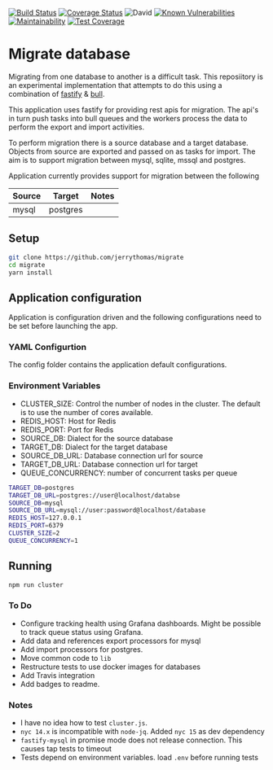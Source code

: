 [![Build Status](https://travis-ci.org/jerrythomas/migrate.svg?branch=master)](https://travis-ci.org/jerrythomas/migrate.svg?branch=master)
[![Coverage Status](https://coveralls.io/repos/github/jerrythomas/migrate/badge.svg)](https://coveralls.io/github/jerrythomas/migrate)
![David](https://img.shields.io/david/jerrythomas/migrate)
[![Known Vulnerabilities](https://snyk.io/test/github/jerrythomas/migrate/badge.svg)](https://snyk.io/test/github/jerrythomas/migrate)
[![Maintainability](https://api.codeclimate.com/v1/badges/86a5815e23a6c3313a4b/maintainability)](https://codeclimate.com/github/jerrythomas/migrate/maintainability)
[![Test Coverage](https://api.codeclimate.com/v1/badges/86a5815e23a6c3313a4b/test_coverage)](https://codeclimate.com/github/jerrythomas/migrate/test_coverage)

# Migrate database

Migrating from one database to another is a difficult task. This reposiitory is an experimental implementation that attempts to do this using a combination of [fastify](https://www.fastify.io/) & [bull](https://optimalbits.github.io/bull/).

This application uses fastify for providing rest apis for migration. The api's in turn push tasks into bull queues and the workers process the data to perform the export and import activities.

To perform migration there is a source database and a target database. Objects from source are exported and passed on as tasks for import. The aim is to support migration between mysql, sqlite, mssql and postgres.

Application currently provides support for migration between the following

| Source | Target   | Notes |
|--------|----------|-------|
| mysql  | postgres |       |

## Setup

```bash
git clone https://github.com/jerrythomas/migrate
cd migrate
yarn install
```

## Application configuration

Application is configuration driven and the following configurations need to be set before launching the app.

### YAML Configurtion

The config folder contains the application default configurations.

### Environment Variables

* CLUSTER_SIZE: Control the number of nodes in the cluster. The default is to use the number of cores available.
* REDIS_HOST: Host for Redis
* REDIS_PORT: Port for Redis
* SOURCE_DB: Dialect for the source database
* TARGET_DB: Dialect for the target database
* SOURCE_DB_URL: Database connection url for source
* TARGET_DB_URL: Database connection url for target
* QUEUE_CONCURRENCY: number of concurrent tasks per queue

```bash
TARGET_DB=postgres
TARGET_DB_URL=postgres://user@localhost/databse
SOURCE_DB=mysql
SOURCE_DB_URL=mysql://user:password@localhost/database
REDIS_HOST=127.0.0.1
REDIS_PORT=6379
CLUSTER_SIZE=2
QUEUE_CONCURRENCY=1
```

## Running

```bash
npm run cluster
```

### To Do

* Configure tracking health using Grafana dashboards. Might be possible to track queue status using Grafana.
* Add data and references export processors for mysql
* Add import processors for postgres.
* Move common code to `lib`
* Restructure tests to use docker images for databases
* Add Travis integration
* Add badges to readme.

### Notes

* I have no idea how to test `cluster.js`.
* `nyc 14.x` is incompatible with `node-jq`. Added `nyc 15` as dev dependency
* `fastify-mysql` in promise mode does not release connection. This causes tap tests to timeout
* Tests depend on environment variables. load `.env` before running tests
